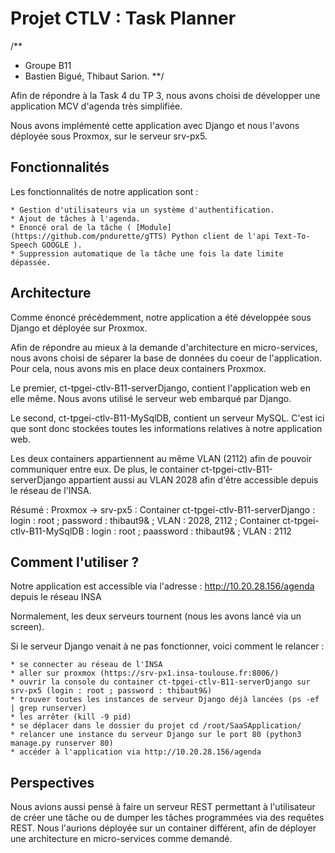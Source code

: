 # Projet CTLV : Task Planner
/**
* Groupe B11 
* Bastien Bigué, Thibaut Sarion.
**/

Afin de répondre à la Task 4 du TP 3, nous avons choisi de développer une application MCV d'agenda très simplifiée. 

Nous avons implémenté cette application avec Django et nous l'avons déployée sous Proxmox, sur le serveur srv-px5. 


## Fonctionnalités
Les fonctionnalités de notre application sont : 

	* Gestion d'utilisateurs via un système d'authentification.
    * Ajout de tâches à l'agenda.
	* Enoncé oral de la tâche ( [Module](https://github.com/pndurette/gTTS) Python client de l'api Text-To-Speech GOOGLE ).
    * Suppression automatique de la tâche une fois la date limite dépassée.

## Architecture

Comme énoncé précédemment, notre application a été développée sous Django et déployée sur Proxmox. 

Afin de répondre au mieux à la demande d'architecture en micro-services, nous avons choisi de séparer la base de données du coeur de l'application. Pour cela, nous avons mis en place deux containers Proxmox.

Le premier, ct-tpgei-ctlv-B11-serverDjango, contient l'application web en elle même. Nous avons utilisé le serveur web embarqué par Django.

Le second, ct-tpgei-ctlv-B11-MySqlDB, contient un serveur MySQL. C'est ici que sont donc stockées toutes les informations relatives à notre application web.

Les deux containers appartiennent au même VLAN (2112) afin de pouvoir communiquer entre eux. De plus, le container ct-tpgei-ctlv-B11-serverDjango appartient aussi au VLAN 2028 afin d'être accessible depuis le réseau de l'INSA. 


Résumé : 
Proxmox -> srv-px5 : 
Container ct-tpgei-ctlv-B11-serverDjango : login : root ; password : thibaut9& ; VLAN : 2028, 2112 ; 
Container ct-tpgei-ctlv-B11-MySqlDB : login : root ; paassword : thibaut9& ; VLAN : 2112


## Comment l'utiliser ? 

Notre application est accessible via l'adresse : http://10.20.28.156/agenda depuis le réseau INSA

Normalement, les deux serveurs tournent (nous les avons lancé via un screen).

Si le serveur Django venait à ne pas fonctionner, voici comment le relancer : 

	* se connecter au réseau de l'INSA
	* aller sur proxmox (https://srv-px1.insa-toulouse.fr:8006/)
	* ouvrir la console du container ct-tpgei-ctlv-B11-serverDjango sur srv-px5 (login : root ; password : thibaut9&)
	* trouver toutes les instances de serveur Django déjà lancées (ps -ef | grep runserver)
	* les arrêter (kill -9 pid)
	* se déplacer dans le dossier du projet cd /root/SaaSApplication/
	* relancer une instance du serveur Django sur le port 80 (python3 manage.py runserver 80)
	* accéder à l'application via http://10.20.28.156/agenda


## Perspectives

Nous avions aussi pensé à faire un serveur REST permettant à l'utilisateur de créer une tâche ou de dumper les tâches programmées via des requêtes REST. Nous l'aurions déployée sur un container différent, afin de déployer une architecture en micro-services comme demandé. 
